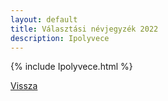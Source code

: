 ```yaml
---
layout: default
title: Választási névjegyzék 2022
description: Ipolyvece
---
```


{% include Ipolyvece.html %}

[Vissza](./)